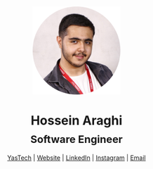 

<div align="center">
<img src="./prf.png" width="200px" alt="Hossein Araghi"> 

# <h1>Hossein Araghi <br> <sub>Software Engineer</sub></h1>


[YasTech](https://github.com/YasTechOrg) | [Website](https://hossara.com) |
[LinkedIn](https://linkedin.com/in/hossara) | [Instagram](https://instagram.com/hossara.dev) |
[Email](mailto:hoseinaraghi84@gmail.com)
</div>
